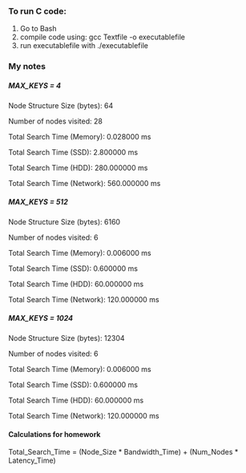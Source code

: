 ### To run C code:

1. Go to Bash
2. compile code using: gcc Textfile -o executablefile
3. run executablefile with ./executablefile

### My notes

##### MAX_KEYS = 4
Node Structure Size (bytes): 64

Number of nodes visited: 28

Total Search Time (Memory): 0.028000 ms

Total Search Time (SSD): 2.800000 ms

Total Search Time (HDD): 280.000000 ms

Total Search Time (Network): 560.000000 ms


<!-- real    0m3.394s
user    0m3.188s
sys     0m0.203s -->



##### MAX_KEYS = 512
Node Structure Size (bytes): 6160

Number of nodes visited: 6

Total Search Time (Memory): 0.006000 ms

Total Search Time (SSD): 0.600000 ms

Total Search Time (HDD): 60.000000 ms

Total Search Time (Network): 120.000000 ms


<!-- real    0m1.870s
user    0m1.750s
sys     0m0.125s -->



##### MAX_KEYS = 1024
Node Structure Size (bytes): 12304

Number of nodes visited: 6

Total Search Time (Memory): 0.006000 ms

Total Search Time (SSD): 0.600000 ms

Total Search Time (HDD): 60.000000 ms

Total Search Time (Network): 120.000000 ms


<!-- real    0m1.826s
user    0m1.750s
sys     0m0.078s -->

#### Calculations for homework

Total_Search_Time = (Node_Size \* Bandwidth_Time) + (Num_Nodes \* Latency_Time)

